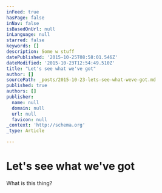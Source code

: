```yaml
---
inFeed: true
hasPage: false
inNav: false
isBasedOnUrl: null
inLanguage: null
starred: false
keywords: []
description: Some w stuff
datePublished: '2015-10-25T08:58:01.546Z'
dateModified: '2015-10-23T12:54:49.510Z'
title: "Let's see what we've got"
author: []
sourcePath: _posts/2015-10-23-lets-see-what-weve-got.md
published: true
authors: []
publisher:
  name: null
  domain: null
  url: null
  favicon: null
_context: 'http://schema.org'
_type: Article

---
```

# Let's see what we've got

What is this thing?